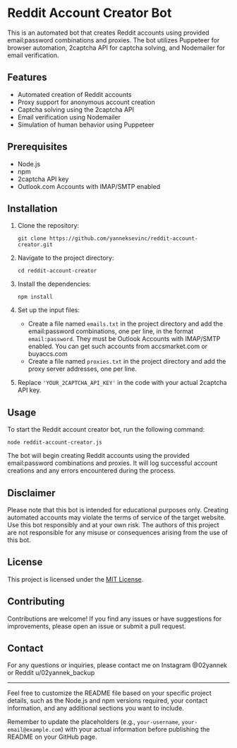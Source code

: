 # Reddit Account Creator Bot

This is an automated bot that creates Reddit accounts using provided email:password combinations and proxies. The bot utilizes Puppeteer for browser automation, 2captcha API for captcha solving, and Nodemailer for email verification.

## Features

- Automated creation of Reddit accounts
- Proxy support for anonymous account creation
- Captcha solving using the 2captcha API
- Email verification using Nodemailer
- Simulation of human behavior using Puppeteer

## Prerequisites

- Node.js
- npm
- 2captcha API key
- Outlook.com Accounts with IMAP/SMTP enabled

## Installation

1. Clone the repository:
   ```
   git clone https://github.com/yanneksevinc/reddit-account-creator.git
   ```

2. Navigate to the project directory:
   ```
   cd reddit-account-creator
   ```

3. Install the dependencies:
   ```
   npm install
   ```

4. Set up the input files:
   - Create a file named `emails.txt` in the project directory and add the email:password combinations, one per line, in the format `email:password`.
     They must be Outlook Accounts with IMAP/SMTP enabled. You can get such accounts from accsmarket.com or buyaccs.com
   - Create a file named `proxies.txt` in the project directory and add the proxy server addresses, one per line.

5. Replace `'YOUR_2CAPTCHA_API_KEY'` in the code with your actual 2captcha API key.

## Usage

To start the Reddit account creator bot, run the following command:
```
node reddit-account-creator.js
```

The bot will begin creating Reddit accounts using the provided email:password combinations and proxies. It will log successful account creations and any errors encountered during the process.

## Disclaimer

Please note that this bot is intended for educational purposes only. Creating automated accounts may violate the terms of service of the target website. Use this bot responsibly and at your own risk. The authors of this project are not responsible for any misuse or consequences arising from the use of this bot.

## License

This project is licensed under the [MIT License](LICENSE).

## Contributing

Contributions are welcome! If you find any issues or have suggestions for improvements, please open an issue or submit a pull request.

## Contact

For any questions or inquiries, please contact me on Instagram @02yannek or Reddit u/02yannek_backup

---

Feel free to customize the README file based on your specific project details, such as the Node.js and npm versions required, your contact information, and any additional sections you want to include.

Remember to update the placeholders (e.g., `your-username`, `your-email@example.com`) with your actual information before publishing the README on your GitHub page.
